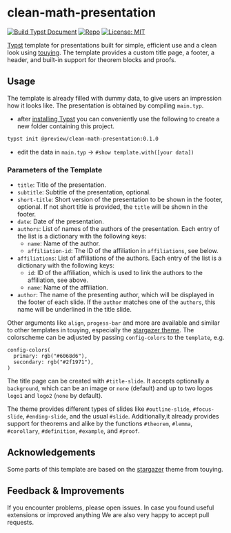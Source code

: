 # clean-math-presentation

[![Build Typst Document](https://github.com/JoshuaLampert/clean-math-presentation/actions/workflows/build.yml/badge.svg)](https://github.com/JoshuaLampert/clean-math-presentation/actions/workflows/build.yml)
[![Repo](https://img.shields.io/badge/GitHub-repo-blue)](https://github.com/JoshuaLampert/clean-math-presentation)
[![License: MIT](https://img.shields.io/badge/License-MIT-success.svg)](https://opensource.org/licenses/MIT)

[Typst](https://typst.app/home/) template for presentations built for simple, efficient use and a clean look
using [touying](https://touying-typ.github.io/).
The template provides a custom title page, a footer, a header, and built-in support for theorem blocks and
proofs.

## Usage

The template is already filled with dummy data, to give users an impression how it looks like. The presentation is obtained by compiling `main.typ`.

- after [installing Typst](https://github.com/typst/typst?tab=readme-ov-file#installation) you can conveniently use the following to create a new folder containing this project.

```bash
typst init @preview/clean-math-presentation:0.1.0
```

- edit the data in `main.typ` → `#show template.with([your data])`

### Parameters of the Template

- `title`: Title of the presentation.
- `subtitle`: Subtitle of the presentation, optional.
- `short-title`: Short version of the presentation to be shown in the footer, optional.
  If not short title is provided, the `title` will be shown in the footer.
- `date`: Date of the presentation.
- `authors`: List of names of the authors of the presentation. Each entry of the list is a dictionary with the following keys:
  - `name`: Name of the author.
  - `affiliation-id`: The ID of the affiliation in `affiliations`, see below.
- `affiliations`: List of affiliations of the authors. Each entry of the list is a dictionary with the following keys:
  - `id`: ID of the affiliation, which is used to link the authors to the affiliation, see above.
  - `name`: Name of the affiliation.
- `author`: The name of the presenting author, which will be displayed in the footer of each slide. If the `author`
  matches one of the `authors`, this name will be underlined in the title slide.

Other arguments like `align`, `progess-bar` and more
are available and similar to other templates in touying, especially the
[stargazer theme](https://touying-typ.github.io/docs/themes/stargazer).
The colorscheme can be adjusted by passing `config-colors` to the `template`, e.g.
```typ
config-colors(
  primary: rgb("#6068d6"),
  secondary: rgb("#2f1971"),
)
```
The title page can be created with `#title-slide`. It accepts optionally a `background`, which can be an image or `none` (default)
and up to two logos `logo1` and `logo2` (`none` by default).

The theme provides different types of slides like `#outline-slide`, `#focus-slide`, `#ending-slide`, and the usual `#slide`.
Additionally,it already provides support for theorems and alike by the functions `#theorem`, `#lemma`,
`#corollary`, `#definition`, `#example`, and `#proof`.

## Acknowledgements

Some parts of this template are based on the [stargazer](https://github.com/touying-typ/touying/blob/main/themes/stargazer.typ)
theme from touying.

## Feedback & Improvements

If you encounter problems, please open issues. In case you found useful extensions or improved anything We are also very happy
to accept pull requests.
